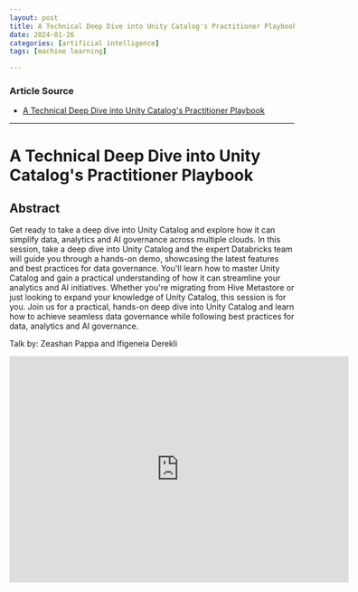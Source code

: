 ```yaml
---
layout: post
title: A Technical Deep Dive into Unity Catalog's Practitioner Playbook
date: 2024-01-26
categories: [artificial intelligence]
tags: [machine learning]

---
```


### Article Source

* [A Technical Deep Dive into Unity Catalog's Practitioner Playbook](https://www.youtube.com/watch?v=LzmmObc_Bmw)

---

# A Technical Deep Dive into Unity Catalog's Practitioner Playbook 


## Abstract

Get ready to take a deep dive into Unity Catalog and explore how it can simplify data, analytics and AI governance across multiple clouds. In this session, take a deep dive into Unity Catalog and the expert Databricks team will guide you through a hands-on demo, showcasing the latest features and best practices for data governance. You'll learn how to master Unity Catalog and gain a practical understanding of how it can streamline your analytics and AI initiatives. Whether you're migrating from Hive Metastore or just looking to expand your knowledge of Unity Catalog, this session is for you. Join us for a practical, hands-on deep dive into Unity Catalog and learn how to achieve seamless data governance while following best practices for data, analytics and AI governance.

Talk by: Zeashan Pappa and Ifigeneia Derekli

<iframe width="600" height="400" src="https://www.youtube.com/embed/LzmmObc_Bmw?si=nxNJPrF25b-f7urH" title="YouTube video player" frameborder="0" allow="accelerometer; autoplay; clipboard-write; encrypted-media; gyroscope; picture-in-picture; web-share" allowfullscreen></iframe>